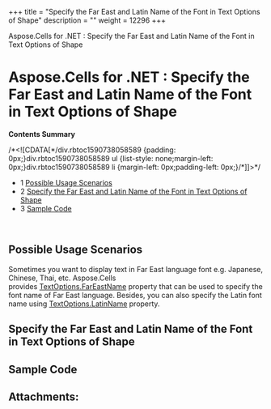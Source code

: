 +++
title = "Specify the Far East and Latin Name of the Font in Text Options of Shape" 
description = "" 
weight = 12296 
+++

Aspose.Cells for .NET : Specify the Far East and Latin Name of the Font in Text Options of Shape  

# Aspose.Cells for .NET : Specify the Far East and Latin Name of the Font in Text Options of Shape


**Contents Summary**

/\*<!\[CDATA\[\*/div.rbtoc1590738058589 {padding: 0px;}div.rbtoc1590738058589 ul {list-style: none;margin-left: 0px;}div.rbtoc1590738058589 li {margin-left: 0px;padding-left: 0px;}/\*\]\]>\*/

*   1 [Possible Usage Scenarios](#SpecifytheFarEastandLatinNameoftheFontinTextOptionsofShape-PossibleUsageScenarios)
*   2 [Specify the Far East and Latin Name of the Font in Text Options of Shape](#SpecifytheFarEastandLatinNameoftheFontinTextOptionsofShape-SpecifytheFarEastandLatinNameoftheFontinTextOptionsofShape)
*   3 [Sample Code](#SpecifytheFarEastandLatinNameoftheFontinTextOptionsofShape-SampleCode)

 

## Possible Usage Scenarios

Sometimes you want to display text in Far East language font e.g. Japanese, Chinese, Thai, etc. Aspose.Cells provides [TextOptions.FarEastName](https://apireference.aspose.com/net/cells/aspose.cells.drawing.texts/textoptions/properties/fareastname) property that can be used to specify the font name of Far East language. Besides, you can also specify the Latin font name using [TextOptions.LatinName](https://apireference.aspose.com/net/cells/aspose.cells.drawing.texts/textoptions/properties/latinname) property. 

## Specify the Far East and Latin Name of the Font in Text Options of Shape



## Sample Code

## Attachments:


